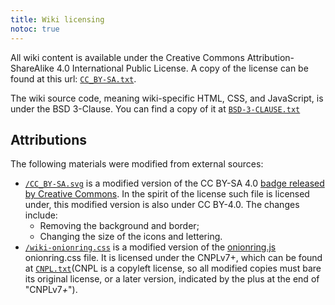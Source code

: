 ```yaml
---
title: Wiki licensing
notoc: true
---
```


All wiki content is available under the Creative Commons Attribution-ShareAlike 4.0 International Public License. A copy of the license can be found at this url: [`CC_BY-SA.txt`](/CC_BY-SA.txt).

The wiki source code, meaning wiki-specific HTML, CSS, and JavaScript, is under the BSD 3-Clause. You can find a copy of it at [`BSD-3-CLAUSE.txt`](/BSD-3-CLAUSE.txt)

## Attributions

The following materials were modified from external sources:

* [`/CC_BY-SA.svg`](/CC_BY-SA.svg) is a modified version of the CC BY-SA 4.0 [badge released by Creative Commons](https://creativecommons.org/mission/downloads/#badges). In the spirit of the license such file is licensed under, this modified version is also under CC BY-4.0. The changes include:
  * Removing the background and border;
  * Changing the size of the icons and lettering.
* [`/wiki-onionring.css`](/wiki-onionring.css) is a modified version of the [onionring.js](https://garlic.garden/onionring/) onionring.css file. It is licensed under the CNPLv7+, which can be found at [`CNPL.txt`](/CNPL.txt)(CNPL is a copyleft license, so all modified copies must bare its original license, or a later version, indicated by the plus at the end of "CNPLv7<em>+</em>").
